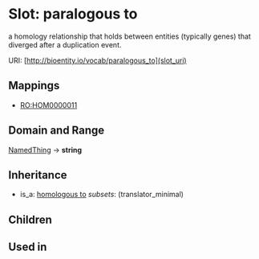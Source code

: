 # Slot: paralogous to


a homology relationship that holds between entities (typically genes) that diverged after a duplication event.

URI: [http://bioentity.io/vocab/paralogous_to](slot_uri)
## Mappings

 * [RO:HOM0000011](http://purl.obolibrary.org/obo/RO_HOM0000011)
## Domain and Range

[NamedThing](NamedThing.md) -> **string**
## Inheritance

 *  is_a: [homologous to](homologous_to.md) *subsets*: (translator_minimal)
## Children

## Used in

